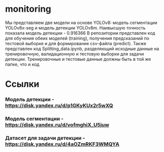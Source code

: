 # monitoring
Мы представляем две модели на основе YOLOv8: модель сегментации YOLOv8x-seg и модель детекции YOLOv8m.
Наивысшую точность показала модель детекции - 0.916366
В репозитории представлен код для обучения обеих моделей (training), получения предсказаний по тестовой выборке и для формирование csv-файла (predict). Также представлен код Splitting_data.ipynb, разделяющий исходные данные на тренировочную, валидационную и тестовую выборки для задачи детекции. Тренировочные и тестовые данные должны быть в той же папке, что и код
# Ссылки
### Модель детекции - https://disk.yandex.ru/d/p1GKyKUx2r5wXQ
### Модель сегментации - https://disk.yandex.ru/d/vofmghiX_U5juw
### Датасет для задачи детекции - https://disk.yandex.ru/d/4aOZmRKF3WMQYA
